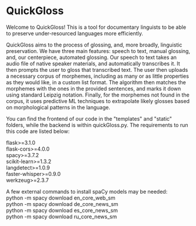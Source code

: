 # QuickGloss
Welcome to QuickGloss! This is a tool for documentary linguists to be able to preserve under-resourced languages more efficiently.

QuickGloss aims to the process of glossing, and, more broadly, linguistic preservation. We have three main features: speech to text, manual glossing, and, our centerpiece, automated glossing. Our speech to text takes an audio file of native speaker materials, and automatically transcribes it. It then prompts the user to gloss that transcribed text. The user then uploads a necessary corpus of morphemes, including as many or as little properties as they would like, in a custom list format. The algorithm then matches the morphemes with the ones in the provided sentences, and marks it down using standard Leipzig notation. Finally, for the morphemes not found in the corpus, it uses predictive ML techniques to extrapolate likely glosses based on morphological patterns in the language.

You can find the frontend of our code in the "templates" and "static" folders, while the backend is within quickGloss.py. The requirements to run this code are listed below:

flask>=3.1.0  
flask-cors>=4.0.0  
spacy>=3.7.2  
scikit-learn>=1.3.2  
langdetect>=1.0.9  
faster-whisper>=0.9.0  
werkzeug>=2.3.7  

A few external commands to install spaCy models may be needed:  
python -m spacy download en_core_web_sm  
python -m spacy download de_core_news_sm  
python -m spacy download es_core_news_sm  
python -m spacy download ru_core_news_sm  
